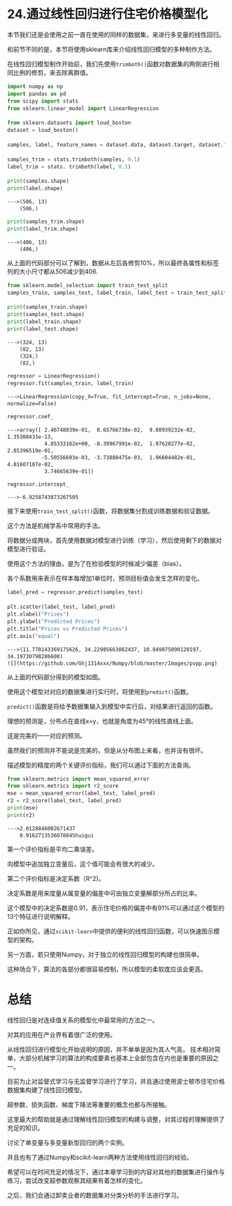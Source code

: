 


# 24.通过线性回归进行住宅价格模型化

本节我们还是会使用之前一直在使用的同样的数据集，来进行多变量的线性回归。

和前节不同的是，本节将使用sklearn库来介绍线性回归模型的多种制作方法。

在线性回归模型制作开始前，我们先使用`trimboth()`函数对数据集的两侧进行相同比例的修剪，来去除离群值。

```python
import numpy as np
import pandas as pd
from scipy import stats
from sklearn.linear_model import LinearRegression

from sklearn.datasets import loud_boston
dataset = loud_boston()

samples, label, feature_names = dataset.data, dataset.target, dataset.feature_names

samples_trim = stats.trimboth(samples, 0.1)
label_trim = stats. trimboth(label, 0.1)

print(samples.shape)
print(label.shape)
```
    --->(506, 13)
        (506,)

```python
print(samples_trim.shape)
print(label_trim.shape)
```
    --->(406, 13)
        (406,)
         
从上面的代码部分可以了解到，数据从左后各修剪10%，所以最终各属性和标签列的大小尺寸都从506减少到406.

```python
from sklearn.model_selection import train_test_split
samples_train, samples_test, label_train, label_test = train_test_split(samples_trim, label_trim, test_size=0.2, random_state=0)

print(samples_train.shape)
print(samples_test.shape)
print(label_train.shape)
print(label_test.shape)
```
    --->(324, 13)
        (82, 13)
        (324,)
        (82,)

```python
regressor = LinearRegression()
regressor.fit(samples_train, label_train)
```
    --->LinearRegression(copy_X=True, fit_intercept=True, n_jobs=None, normalize=False)
   
```python
regressor.coef_
```
    --->array([ 2.46748839e-01,  8.65766738e-02,  9.88939232e-02,  1.35308431e-13,
                4.85333162e+00, -8.39967991e-02,  1.97620277e-02,  2.85396519e-01,
               -5.50556603e-03, -3.73880475e-03,  1.96604482e-01,  4.01607187e-02,
                3.74665639e-01])
            
```python
regressor.intercept_
```
    --->-6.9258743873267505
    
接下来使用`train_test_split()`函数，将数据集分割成训练数据和验证数据。

这个方法是机械学系中常用的手法。

将数据分成两块，首先使用数据对模型进行训练（学习），然后使用剩下的数据对模型进行验证。

使用这个方法的理由，是为了在检验模型的时候减少偏差（bias）。

各个系数用来表示在样本每增加1单位时，预测目标值会发生怎样的变化。

```python
label_pred = regressor.predict(samples_test)

plt.scatter(label_test, label_pred)
plt.xlabel("Prices")
plt.ylabel("Predicted Prices")
plt.title("Prices vs Predicted Prices")
plt.axis("equal")
```
    --->(11.770143369175626, 34.22985663082437, 10.849075090120197, 34.19730798286608)
    ![](https://github.com/Ghj1314xxx/Numpy/blob/master/Images/pvpp.png)
    
从上面的代码部分得到的模型如图。

使用这个模型对对应的数据集进行实行时，将使用到`predict()`函数。

`predict()`函数是将给予数据集输入到模型中实行后，对结果进行返回的函数。

理想的预测是，分布点在直线x=y，也就是角度为45°的线性直线上面。

这是完美的一一对应的预测。

虽然我们的预测并不能说是完美的，但是从分布图上来看，也并没有很坏。

描述模型的精度的两个关键评价指标，我们可以通过下面的方法查询。

```python
from sklearn.metrics import mean_squared_error
from sklearn.metrics import r2_score
mse = mean_squared_error(label_test, label_pred)
r2 = r2_score(label_test, label_pred)
print(mse)
print(r2)
```
    --->2.0128846002671437
        0.9162713536078845huigui
        
第一个评价指标是平均二乘误差。

向模型中追加独立变量后，这个值可能会有很大的减少。

第二个评价指标是决定系数（R^2)。

决定系数是用来度量从属变量的偏差中可由独立变量解部分所占的比率。

这个模型中的决定系数是0.91，表示住宅价格的偏差中有91%可以通过这个模型的13个特征进行说明解释。

正如你所见，通过`scikit-learn`中提供的便利的线性回归函数，可以快速图示模型的架构。

另一方面，若只使用Numpy，对于独立的线性回归模型的构建也很简单。

这种场合下，算法的各部分都很容易控制，所以模型的柔软度应该会更高。

# 总结

线性回归是对连续值关系的模型化中最常用的方法之一。

对其的应用在产业界有着很广泛的使用。

从线性回归进行模型化开始说明的原因，并不单单是因为其人气高，
技术相对简单，大部分机械学习的算法的构成要素也基本上全部包含在内也是重要的原因之一。

目前为止对监督式学习与无监督学习进行了学习，并且通过使用波士顿市住宅价格数据集构建了线性回归模型。

超参数、损失函数、梯度下降法等重要的概念也都与所接触。

这里最大的帮助就是通过理解线性回归模型的构建与调整，对其过程的理解提供了充足的知识。

讨论了单变量与多变量新型回归的两个实例。

并且也有了通过Numpy和scikit-learn两种方法使用线性回归的经验。

希望可以在时间充足的情况下，通过本章学习到的内容对其他的数据集进行操作与练习，尝试改变超参数观察其结果有着怎样的变化。

之后，我们会通过卸卖业者的数据集对分类分析的手法进行学习。





